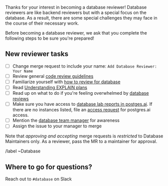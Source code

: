 Thanks for your interest in becoming a database reviewer! Database reviewers are like backend reviewers but with a special focus on the database. As a result, there are some special challenges they may face in the course of their necessary work.

Before becoming a database reviewer, we ask that you complete the following steps to be sure you're prepared!

## New reviewer tasks
- [ ] Change merge request to include your name: `Add Database Reviewer: Your Name`
- [ ] Review general [code review guidelines](https://docs.gitlab.com/ee/development/code_review.html)
- [ ] Familiarize yourself with [how to review for database](https://docs.gitlab.com/ee/development/database_review.html#how-to-review-for-database)
- [ ] Read [Understanding EXPLAIN plans](https://docs.gitlab.com/ee/development/database/understanding_explain_plans.html)
- [ ] Read up on what to do if you're feeling overwhelmed by [database reviews](https://docs.gitlab.com/ee/development/database/database_reviewer_guidelines.html#what-to-do-if-you-feel-overwhelmed)
- [ ] Make sure you have access to [database lab reports in postges.ai](https://console.postgres.ai/gitlab/joe-instances/). If there are no instances listed, file an [access request](https://gitlab.com/gitlab-com/team-member-epics/access-requests/-/issues/new?issuable_template=Individual_Bulk_Access_Request) for postgres.ai access.
- [ ] Mention the [database team manager](https://about.gitlab.com/handbook/engineering/development/enablement/data_stores/database/) for awareness
- [ ] Assign the issue to your manager to merge

Note that *approving and accepting* merge requests is *restricted* to
Database Maintainers only. As a reviewer, pass the MR to a maintainer
for approval.

/label ~Database

## Where to go for questions?

Reach out to `#database` on Slack
